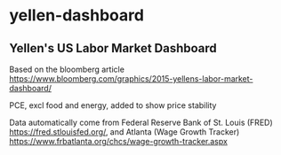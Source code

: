 # yellen-dashboard

## Yellen's US Labor Market Dashboard

Based on the bloomberg article https://www.bloomberg.com/graphics/2015-yellens-labor-market-dashboard/

PCE, excl food and energy, added to show price stability

Data automatically come from Federal Reserve Bank of St. Louis (FRED) https://fred.stlouisfed.org/, and Atlanta (Wage Growth Tracker) https://www.frbatlanta.org/chcs/wage-growth-tracker.aspx
